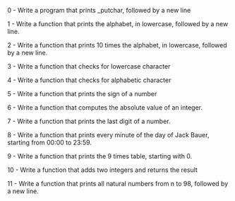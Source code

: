 0 - Write a program that prints _putchar, followed by a new line

1 - Write a function that prints the alphabet, in lowercase, followed by a new line.

2 - Write a function that prints 10 times the alphabet, in lowercase, followed by a new line.

3 - Write a function that checks for lowercase character

4 - Write a function that checks for alphabetic character

5 - Write a function that prints the sign of a number

6 - Write a function that computes the absolute value of an integer.

7 - Write a function that prints the last digit of a number.

8 - Write a function that prints every minute of the day of Jack Bauer, starting from 00:00 to 23:59.

9 - Write a function that prints the 9 times table, starting with 0.

10 - Write a function that adds two integers and returns the result

11 - Write a function that prints all natural numbers from n to 98, followed by a new line.
